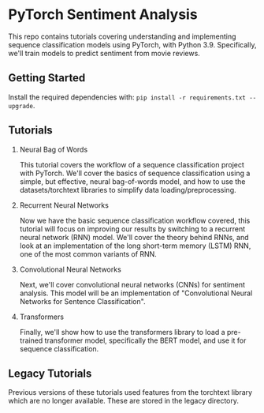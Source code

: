 # PyTorch Sentiment Analysis

This repo contains tutorials covering understanding and implementing sequence classification models using PyTorch, with Python 3.9. Specifically, we'll train models to predict sentiment from movie reviews.

## Getting Started

Install the required dependencies with: `pip install -r requirements.txt --upgrade`.

## Tutorials

1. Neural Bag of Words

   This tutorial covers the workflow of a sequence classification project with PyTorch. We'll cover the basics of sequence classification using a simple, but effective, neural bag-of-words model, and how to use the datasets/torchtext libraries to simplify data loading/preprocessing.

2. Recurrent Neural Networks

   Now we have the basic sequence classification workflow covered, this tutorial will focus on improving our results by switching to a recurrent neural network (RNN) model. We'll cover the theory behind RNNs, and look at an implementation of the long short-term memory (LSTM) RNN, one of the most common variants of RNN.

3. Convolutional Neural Networks

   Next, we'll cover convolutional neural networks (CNNs) for sentiment analysis. This model will be an implementation of "Convolutional Neural Networks for Sentence Classification".

4. Transformers

   Finally, we'll show how to use the transformers library to load a pre-trained transformer model, specifically the BERT model, and use it for sequence classification.

## Legacy Tutorials

Previous versions of these tutorials used features from the torchtext library which are no longer available. These are stored in the legacy directory.
